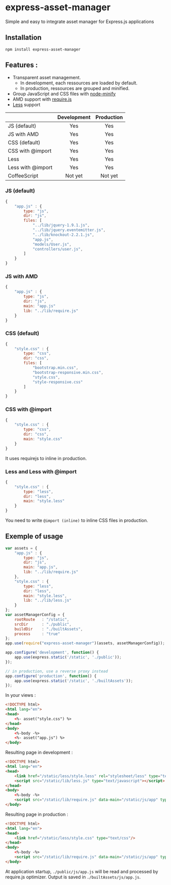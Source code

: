 express-asset-manager
=============

Simple and easy to integrate asset manager for Express.js applications

## Installation


    npm install express-asset-manager



## Features :

- Transparent asset management.
    - In development, each ressources are loaded by default.
    - In production, ressources are grouped and minified.
- Group JavaScript and CSS files with [node-minify](https://github.com/srod/node-minify)
- AMD support with [require.js](http://requirejs.org)
- [Less](http://lesscss.org) support

|                         | Development   | Production   |
| ----------------------- |:-------------:|:------------:|
| JS (default)            | Yes           | Yes          |
| JS with AMD             | Yes           | Yes          |
| CSS (default)           | Yes           | Yes          |
| CSS with @import        | Yes           | Yes          |
| Less                    | Yes           | Yes          |
| Less with @import       | Yes           | Yes          |
| CoffeeScript            | Not yet       | Not yet      |


### JS (default)
```js
{
    "app.js" : {
        type: "js",
        dir: "js",
        files: [
            "../lib/jquery-1.9.1.js",
            "../lib/jquery.eventemitter.js",
            "../lib/knockout-2.2.1.js",
            "app.js",
            "models/User.js",
            "controllers/user.js",
        ]
    }
}
```

### JS with AMD
```js
{
    "app.js" : {
        type: "js",
        dir: "js",
        main: "app.js"
        lib: "../lib/require.js"
    }
}
```

### CSS (default)
```js
{
    "style.css" : {
        type: "css",
        dir: "css",
        files: [
            "bootstrap.min.css",
            "bootstrap-responsive.min.css",
            "style.css",
            "style-responsive.css"
        ]
    }
}
```

### CSS with @import
```js
{
    "style.css" : {
        type: "css",
        dir: "css",
        main: "style.css"
    }
}
```

It uses requirejs to inline in production.


### Less and Less with @import
```js
{
    "style.css" : {
        type: "less",
        dir: "less",
        main: "style.less"
    }
}
```

You need to write `@import (inline)` to inline CSS files in production.


    
## Exemple of usage
```js
var assets = {
    "app.js" : {
        type: "js",
        dir: "js",
        main: "app.js",
        lib: "../lib/require.js"
    },
    "style.css" : {
        type: "less",
        dir: "less",
        main: "style.less",
        lib: "../lib/less.js"
    }
};
var assetManagerConfig = {
    rootRoute   : "/static",
    srcDir      : "./public",
    buildDir    : "./builtAssets",
    process     : "true"
};
app.use(require("express-asset-manager")(assets, assetManagerConfig));

app.configure('development', function() {
    app.use(express.static('/static', './public'));
});

// in production, use a reverse proxy instead
app.configure('production', function() {
    app.use(express.static('/static', './builtAssets'));
});
```

   
In your views :
```html
<!DOCTYPE html>
<html lang="en">
<head>
    <%- asset("style.css") %>
</head>
<body>
    <%-body -%>
    <%- asset("app.js") %>
</body>
```

Resulting page in development :
```html
<!DOCTYPE html>
<html lang="en">
<head>
    <link href="/static/less/style.less" rel="stylesheet/less" type="text/css"/>
    <script src="/static/lib/less.js" type="text/javascript"></script>
</head>
<body>
    <%-body -%>
    <script src="/static/lib/require.js" data-main="/static/js/app" type="text/javascript"></script>
</body>
```


Resulting page in production :
```html
<!DOCTYPE html>
<html lang="en">
<head>
    <link href="/static/less/style.css" type="text/css"/>
</head>
<body>
    <%-body -%>
    <script src="/static/lib/require.js" data-main="/static/js/app" type="text/javascript"></script>
</body>
```

At application startup, `./public/js/app.js` will be read and processed by require.js optimizer.
Output is saved in `./builtAssets/js/app.js`.
